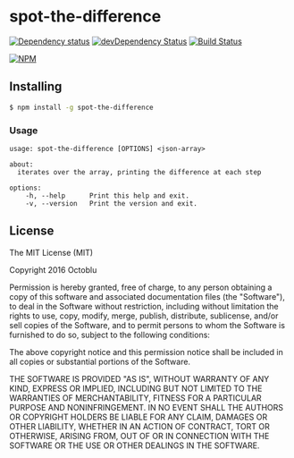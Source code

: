# spot-the-difference

[![Dependency status](http://img.shields.io/david/octoblu/spot-the-difference.svg?style=flat)](https://david-dm.org/octoblu/spot-the-difference)
[![devDependency Status](http://img.shields.io/david/dev/octoblu/spot-the-difference.svg?style=flat)](https://david-dm.org/octoblu/spot-the-difference#info=devDependencies)
[![Build Status](http://img.shields.io/travis/octoblu/spot-the-difference.svg?style=flat&branch=master)](https://travis-ci.org/octoblu/spot-the-difference)

[![NPM](https://nodei.co/npm/spot-the-difference.svg?style=flat)](https://npmjs.org/package/spot-the-difference)

## Installing

```bash
$ npm install -g spot-the-difference
```

### Usage

```
usage: spot-the-difference [OPTIONS] <json-array>

about:
  iterates over the array, printing the difference at each step

options:
    -h, --help      Print this help and exit.
    -v, --version   Print the version and exit.
```

## License

The MIT License (MIT)

Copyright 2016 Octoblu

Permission is hereby granted, free of charge, to any person obtaining a copy
of this software and associated documentation files (the "Software"), to deal
in the Software without restriction, including without limitation the rights
to use, copy, modify, merge, publish, distribute, sublicense, and/or sell
copies of the Software, and to permit persons to whom the Software is
furnished to do so, subject to the following conditions:

The above copyright notice and this permission notice shall be included in all
copies or substantial portions of the Software.

THE SOFTWARE IS PROVIDED "AS IS", WITHOUT WARRANTY OF ANY KIND, EXPRESS OR
IMPLIED, INCLUDING BUT NOT LIMITED TO THE WARRANTIES OF MERCHANTABILITY,
FITNESS FOR A PARTICULAR PURPOSE AND NONINFRINGEMENT. IN NO EVENT SHALL THE
AUTHORS OR COPYRIGHT HOLDERS BE LIABLE FOR ANY CLAIM, DAMAGES OR OTHER
LIABILITY, WHETHER IN AN ACTION OF CONTRACT, TORT OR OTHERWISE, ARISING FROM,
OUT OF OR IN CONNECTION WITH THE SOFTWARE OR THE USE OR OTHER DEALINGS IN THE
SOFTWARE.

